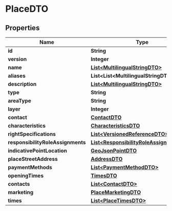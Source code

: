 

# PlaceDTO


## Properties

Name | Type | Description | Notes
------------ | ------------- | ------------- | -------------
**id** | **String** |  |  [optional]
**version** | **Integer** |  |  [optional]
**name** | [**List&lt;MultilingualStringDTO&gt;**](MultilingualStringDTO.md) |  |  [optional]
**aliases** | **List&lt;List&lt;MultilingualStringDTO&gt;&gt;** |  |  [optional]
**description** | [**List&lt;MultilingualStringDTO&gt;**](MultilingualStringDTO.md) |  |  [optional]
**type** | **String** |  |  [optional]
**areaType** | **String** |  |  [optional]
**layer** | **Integer** |  |  [optional]
**contact** | [**ContactDTO**](ContactDTO.md) |  |  [optional]
**characteristics** | [**CharacteristicsDTO**](CharacteristicsDTO.md) |  |  [optional]
**rightSpecifications** | [**List&lt;VersionedReferenceDTO&gt;**](VersionedReferenceDTO.md) |  |  [optional]
**responsibilityRoleAssignments** | [**List&lt;ResponsibilityRoleAssignmentDTO&gt;**](ResponsibilityRoleAssignmentDTO.md) |  |  [optional]
**indicativePointLocation** | [**GeoJsonPointDTO**](GeoJsonPointDTO.md) |  |  [optional]
**placeStreetAddress** | [**AddressDTO**](AddressDTO.md) |  |  [optional]
**paymentMethods** | [**List&lt;PaymentMethodDTO&gt;**](PaymentMethodDTO.md) |  |  [optional]
**openingTimes** | [**TimesDTO**](TimesDTO.md) |  |  [optional]
**contacts** | [**List&lt;ContactDTO&gt;**](ContactDTO.md) |  |  [optional]
**marketing** | [**PlaceMarketingDTO**](PlaceMarketingDTO.md) |  |  [optional]
**times** | [**List&lt;PlaceTimesDTO&gt;**](PlaceTimesDTO.md) |  |  [optional]



